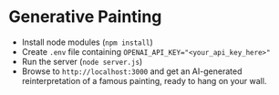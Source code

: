 # Generative Painting

- Install node modules (`npm install`)
- Create `.env` file containing `OPENAI_API_KEY="<your_api_key_here>"`
- Run the server (`node server.js`)
- Browse to `http://localhost:3000` and get an AI-generated reinterpretation of a famous painting, ready to hang on your wall.